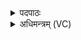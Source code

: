 <details><summary>पदपाठः</summary>

उ॒ग्रा। विघ॒निनेति॑ विऽघ॒निना॑। मृधः॑। इ॒न्द्रा॒ग्नीऽइती॑न्द्रा॒ग्नी। ह॒वा॒म॒हे॒। ता। नः॒। मृ॒डा॒तः॒। ई॒दृशे॑। ६१।
</details>

<details><summary>अधिमन्त्रम् (VC)</summary>

- इन्द्राग्नी देवते
- भरद्वाज ऋषिः
- निचृद्गायत्री
- षड्जः
</details>